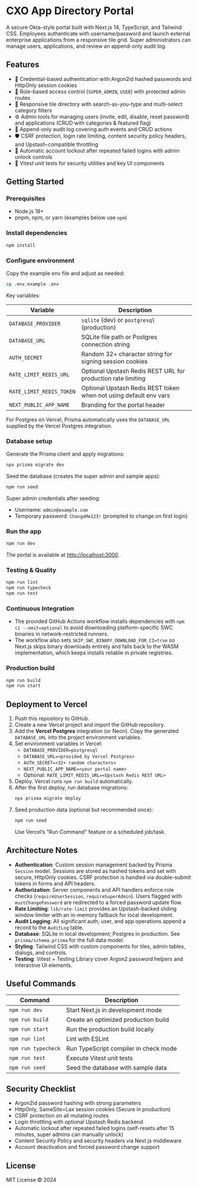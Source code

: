 # CXO App Directory Portal

A secure Okta-style portal built with Next.js 14, TypeScript, and Tailwind CSS. Employees authenticate with username/password and launch external enterprise applications from a responsive tile grid. Super administrators can manage users, applications, and review an append-only audit log.

## Features

- 🔐 Credential-based authentication with Argon2id hashed passwords and HttpOnly session cookies
- 👥 Role-based access control (`SUPER_ADMIN`, `USER`) with protected admin routes
- 🧱 Responsive tile directory with search-as-you-type and multi-select category filters
- ⚙️ Admin tools for managing users (invite, edit, disable, reset password) and applications (CRUD with categories & featured flag)
- 📝 Append-only audit log covering auth events and CRUD actions
- 🛡️ CSRF protection, login rate limiting, content security policy headers, and Upstash-compatible throttling
- 🚨 Automatic account lockout after repeated failed logins with admin unlock controls
- 🧪 Vitest unit tests for security utilities and key UI components

## Getting Started

### Prerequisites

- Node.js 18+
- pnpm, npm, or yarn (examples below use `npm`)

### Install dependencies

```bash
npm install
```

### Configure environment

Copy the example env file and adjust as needed:

```bash
cp .env.example .env
```

Key variables:

| Variable | Description |
| --- | --- |
| `DATABASE_PROVIDER` | `sqlite` (dev) or `postgresql` (production) |
| `DATABASE_URL` | SQLite file path or Postgres connection string |
| `AUTH_SECRET` | Random 32+ character string for signing session cookies |
| `RATE_LIMIT_REDIS_URL` | Optional Upstash Redis REST URL for production rate limiting |
| `RATE_LIMIT_REDIS_TOKEN` | Optional Upstash Redis REST token when not using default env vars |
| `NEXT_PUBLIC_APP_NAME` | Branding for the portal header |

For Postgres on Vercel, Prisma automatically uses the `DATABASE_URL` supplied by the Vercel Postgres integration.

### Database setup

Generate the Prisma client and apply migrations:

```bash
npx prisma migrate dev
```

Seed the database (creates the super admin and sample apps):

```bash
npm run seed
```

Super admin credentials after seeding:

- Username: `admin@example.com`
- Temporary password: `ChangeMe123!` (prompted to change on first login)

### Run the app

```bash
npm run dev
```

The portal is available at [http://localhost:3000](http://localhost:3000).

### Testing & Quality

```bash
npm run lint
npm run typecheck
npm run test
```

### Continuous Integration

- The provided GitHub Actions workflow installs dependencies with `npm ci --omit=optional` to avoid downloading platform-specific SWC binaries in network-restricted runners.
- The workflow also sets `SKIP_SWC_BINARY_DOWNLOAD_FOR_CI=true` so Next.js skips binary downloads entirely and falls back to the WASM implementation, which keeps installs reliable in private registries.

### Production build

```bash
npm run build
npm run start
```

## Deployment to Vercel

1. Push this repository to GitHub.
2. Create a new Vercel project and import the GitHub repository.
3. Add the **Vercel Postgres** integration (or Neon). Copy the generated `DATABASE_URL` into the project environment variables.
4. Set environment variables in Vercel:
   - `DATABASE_PROVIDER=postgresql`
   - `DATABASE_URL=<provided by Vercel Postgres>`
   - `AUTH_SECRET=<32+ random characters>`
   - `NEXT_PUBLIC_APP_NAME=<your portal name>`
   - Optional: `RATE_LIMIT_REDIS_URL=<Upstash Redis REST URL>`
5. Deploy. Vercel runs `npm run build` automatically.
6. After the first deploy, run database migrations:
   ```bash
   npx prisma migrate deploy
   ```
7. Seed production data (optional but recommended once):
   ```bash
   npm run seed
   ```
   Use Vercel’s “Run Command” feature or a scheduled job/task.

## Architecture Notes

- **Authentication**: Custom session management backed by Prisma `Session` model. Sessions are stored as hashed tokens and set with secure, HttpOnly cookies. CSRF protection is handled via double-submit tokens in forms and API headers.
- **Authorization**: Server components and API handlers enforce role checks (`requireUserSession`, `requireSuperAdmin`). Users flagged with `mustChangePassword` are redirected to a forced password update flow.
- **Rate Limiting**: `lib/rate-limit` provides an Upstash-backed sliding window limiter with an in-memory fallback for local development.
- **Audit Logging**: All significant auth, user, and app operations append a record to the `AuditLog` table.
- **Database**: SQLite in local development; Postgres in production. See `prisma/schema.prisma` for the full data model.
- **Styling**: Tailwind CSS with custom components for tiles, admin tables, dialogs, and controls.
- **Testing**: Vitest + Testing Library cover Argon2 password helpers and interactive UI elements.

## Useful Commands

| Command | Description |
| --- | --- |
| `npm run dev` | Start Next.js in development mode |
| `npm run build` | Create an optimized production build |
| `npm run start` | Run the production build locally |
| `npm run lint` | Lint with ESLint |
| `npm run typecheck` | Run TypeScript compiler in check mode |
| `npm run test` | Execute Vitest unit tests |
| `npm run seed` | Seed the database with sample data |

## Security Checklist

- Argon2id password hashing with strong parameters
- HttpOnly, SameSite=Lax session cookies (Secure in production)
- CSRF protection on all mutating routes
- Login throttling with optional Upstash Redis backend
- Automatic lockout after repeated failed logins (self-resets after 15 minutes, super admins can manually unlock)
- Content Security Policy and security headers via Next.js middleware
- Account deactivation and forced password change support

## License

MIT License © 2024

